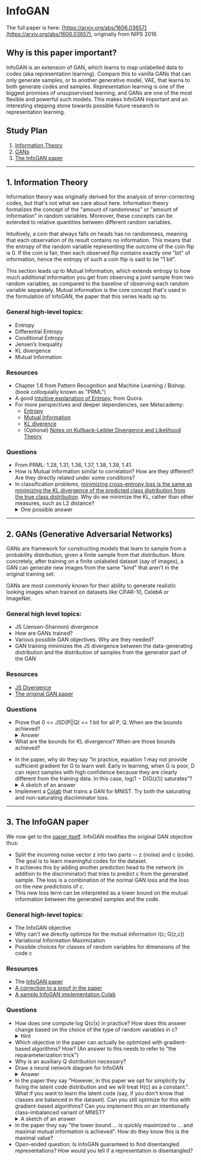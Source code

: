 # InfoGAN

The full paper is here: [https://arxiv.org/abs/1606.03657](https://arxiv.org/abs/1606.03657), originally from NIPS 2016.

## Why is this paper important?

InfoGAN is an extension of GAN, which learns to map unlabelled data to codes (aka representation learning). Compare this to vanilla GANs that can only generate samples, or to another generative model, VAE, that learns to both generate codes and samples. Representation learning is one of the biggest promises of unsupservised learning, and GANs are one of the most flexible and powerful such models. This makes InfoGAN important and an interesting stepping stone towards possible future research in representation learning.

## Study Plan

1. [Information Theory](#1-information-theory)
2. [GANs](#2-gans-generative-adversarial-networks)
3. [The InfoGAN paper](#3-the-infogan-paper)

***

## 1. Information Theory

Information theory was originally derived for the analysis of error-correcting codes, but that's not what we care about here. Information theory formalizes the concept of the "amount of randomness" or "amount of information" in random variables. Moreover, these concepts can be extended to relative quantities between different random variables.

Intuitively, a coin that always falls on heads has no randomness, meaning that each observation of its result contains no information. This means that the entropy of the random variable representing the outcome of the coin flip is 0. If the coin is fair, then each observed flip contains exactly one "bit" of information, hence the entropy of such a coin flip is said to be "1 bit".

This section leads up to Mutual Information, which extends entropy to how much additional information you get from observing a joint sample from two random variables, as compared to the baseline of observing each random variable separately. Mutual information is the core concept that's used in the formulation of InfoGAN, the paper that this series leads up to.

### General high-level topics:

 - Entropy
 - Differential Entropy
 - Conditional Entropy
 - Jensen’s Inequality
 - KL divergence
 - Mutual Information

### Resources

 - Chapter 1.6 from Pattern Recognition and Machine Learning / Bishop. (book colloquially known as "PRML")
 - A good [intuitive explanation of Entropy](https://www.quora.com/What-is-an-intuitive-explanation-of-the-concept-of-entropy-in-information-theory/answer/Peter-Gribble), from Quora.
 - For more perspectives and deeper dependencies, see Metacademy:
   - [Entropy](https://metacademy.org/graphs/concepts/entropy)
   - [Mutual Information](https://metacademy.org/graphs/concepts/mutual_information)
   - [KL diverence](https://metacademy.org/graphs/concepts/kl_divergence)
   - (Optional) [Notes on Kullback-Leibler Divergence and Likelihood Theory](https://arxiv.org/pdf/1404.2000.pdf)

### Questions
 - From PRML: 1.28, 1.31, 1.36, 1.37, 1.38, 1.39, 1.41.
 - How is Mutual Information similar to correlation? How are they different? Are they directly related under some conditions?
 - In classification problems, [minimizing cross-entropy loss is the same as minimizing the KL divergence 
   of the predicted class distribution from the true class distribution](https://ai.stackexchange.com/questions/3065/why-has-cross-entropy-become-the-classification-standard-loss-function-and-not-k/4185). Why do we minimize the KL, rather
   than other measures, such as L2 distance?
   <details><summary>One possible answer</summary>
   In classification problem: One natural measure of “goodness” is the likelihood or marginal prob of observed values. By definition, it’s P(Y | X; params), which is Sum_i P(Y = yi | X; params). This says that we want to maximize the probability of producing the “correct” yi class only, and don’t really care to push down the probability of incorrect class like L2 loss would.
   <br />
   E.g., suppose the true label y = [0, 1, 0] (one-hot of class label {1, 2, 3}), and the softmax of the final layer in NN is y’ = [0.2, 0.5, 0.3]. One could use L2 between these two distributions, but if instead we minimize KL divergence KL(y || y’), which is equivalent to minimizing cross-entropy loss (the standard loss everyone uses to solve this problem), we would compute 0 * log(0) + 1 * log (0.5) + 0 * log(0) = log(0.5), which describes exactly the log likelihood of the label being class 2 for this particular training example. Here choosing to minimize KL means we’re maximizing the data likelihood. I think it could also be reasonable to use L2, but we would be maximizing the data likelihood + “unobserved anti-likelihood” :) (my made up word) meaning we want to kill off all those probabilities of predicting wrong labels as well. Another reason L2 is less prefered might be that L2 involves looping over all class labels whereas KL can look only at the correct class when computing the loss.
   </details>

***

## 2. GANs (Generative Adversarial Networks)

GANs are framework for constructing models that learn to sample from a
probability distribution, given a finite sample from that distribution.
More concretely, after training on a finite unlabeled dataset (say of images), 
a GAN can generate new images from the same "kind" that aren't in the original
training set.

GANs are most commonly known for their ability to generate realistic
looking images when trained on datasets like CIFAR-10, CelebA or ImageNet.

### General high level topics:
 - JS (Jensen-Shannon) divergence
 - How are GANs trained?
 - Various possible GAN objectives. Why are they needed?
 - GAN training minimizes the JS divergence between the data-generating distribution and the distribution of samples from the generator part of the GAN

### Resources
 - [JS Divergence](https://en.wikipedia.org/wiki/Jensen%E2%80%93Shannon_divergence)
 - [The original GAN paper](https://arxiv.org/abs/1406.2661)

### Questions
  - Prove that 0 <= JSD(P||Q) <= 1 bit for all P, Q. When are the bounds achieved?
    <details><summary>Answer</summary>Start <a href="https://en.wikipedia.org/wiki/Jensen-Shannon_divergence#Relation_to_mutual_information">here</a>
    </details>
  - What are the bounds for KL divergence? When are those bounds achieved?
<!--- TODO:  - Why is it called the Jensen-Shannon divergence? --->
  - In the paper, why do they say “In practice, equation 1 may not provide sufficient gradient for G to learn well. Early in learning, when G is poor, D can reject samples with high confidence because they are clearly different from the training data. In this case, log(1 − D(G(z))) saturates”?
    <details><summary>A sketch of an answer</summary>
      <a href="/assets/gan_gradient.pdf">Understanding the vanishing generator gradients point in the GAN paper</a>
    </details>
  - Implement a [Colab](https://colab.research.google.com/) that trains a GAN for MNIST. Try both the saturating and non-saturating discriminator loss.

***

## 3. The InfoGAN paper

We now get to the [paper itself](https://arxiv.org/abs/1606.03657). InfoGAN modifies the original GAN objective thus:
 - Split the incoming noise vector z into two parts -- z (noise) and c (code). The goal is to learn meaningful codes for the dataset.
 - It achieves this by adding another prediction head to the network (in addition to the discriminator) that tries to predict c from the generated sample. The loss is a combination of the normal GAN loss and the loss on the new predictions of c.
 - This new loss term can be interpreted as a lower bound on the mutual information between the generated samples and the code.

### General high-level topics:

 - The InfoGAN objective
 - Why can't we directly optimize for the mutual information I(c; G(z,c))
 - Variational Information Maximization
 - Possible choices for classes of random variables for dimensions of the code c

### Resources

 - The [InfoGAN paper](https://arxiv.org/abs/1606.03657)
 - [A correction to a proof in the paper](http://aoliver.org/assets/correct-proof-of-infogan-lemma.pdf)
 - [A sample InfoGAN implementation Colab](https://drive.google.com/file/d/1JkCI_n2U2i6DFU8NKk3P6EkPo3ZTKAaq/view?usp=sharing)

### Questions

 - How does one compute log Q(c|x) in practice? How does this answer change based on the choice of the type of random variables in c?
    <details><summary>Hint</summary>
      What is log Q(c|x) when c is a Gaussian centered at f_theta(x)? What about when c is the output of a softmax?
      <br />
      See section 6.
    </details>
 - Which objective in the paper can actually be optimized with gradient-based algorithms? How? (An answer to this needs to refer to "the reparameterization trick")
 - Why is an auxiliary Q distribution necessary?
 - Draw a neural network diagram for InfoGAN
   <details><summary>Answer</summary>
     There is a good diagram in <a href="https://towardsdatascience.com/infogan-generative-adversarial-networks-part-iii-380c0c6712cd">this blog post</a>
   </details>
 - In the paper they say "However, in this paper we opt for
simplicity by fixing the latent code distribution and we will treat H(c) as a constant.". What if you want to learn
the latent code (say, if you don't know that classes are balanced in the dataset). Can you still optimize for this with gradient-based algorithms? Can you implement this on an intentionally class-imbalanced variant of MNIST?
    <details><summary>A sketch of an answer</summary>
    You could imagine learning the parameters of the distribution of c, if you can get H(c) to be a differentiable function of those parameters.
    </details>
 - In the paper they say "the lower bound ... is quickly maximized to ... and maximal mutual information is achieved". How do they know this is the maximal value?
 - Open-ended question: Is InfoGAN guaranteed to find disentangled representations? How would you tell if a representation is disentangled?
